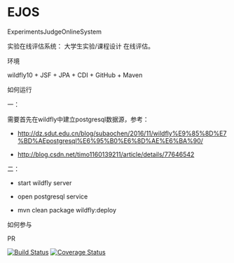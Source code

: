 # EJOS

ExperimentsJudgeOnlineSystem

实验在线评估系统： 大学生实验/课程设计 在线评估。

环境

wildfly10 + JSF + JPA + CDI + GitHub + Maven 

如何运行

一：

需要首先在wildfly中建立postgresql数据源，参考：

 - http://dz.sdut.edu.cn/blog/subaochen/2016/11/wildfly%E9%85%8D%E7%BD%AEpostgresql%E6%95%B0%E6%8D%AE%E6%BA%90/ 
 
 - http://blog.csdn.net/timo1160139211/article/details/77646542

二：

 - start wildfly server

 - open postgresql service

 - mvn clean package wildfly:deploy


如何参与


PR


[![Build Status](https://travis-ci.org/EJOSystem-core/EJOS.svg?branch=master)](https://travis-ci.org/EJOSystem-core/EJOS)
[![Coverage Status](https://coveralls.io/repos/github/EJOSystem-core/EJOS/badge.svg?branch=master)](https://coveralls.io/github/EJOSystem-core/EJOS?branch=master)
